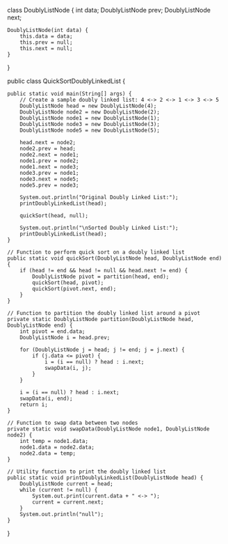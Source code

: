 class DoublyListNode {
    int data;
    DoublyListNode prev;
    DoublyListNode next;

    DoublyListNode(int data) {
        this.data = data;
        this.prev = null;
        this.next = null;
    }
}

public class QuickSortDoublyLinkedList {

    public static void main(String[] args) {
        // Create a sample doubly linked list: 4 <-> 2 <-> 1 <-> 3 <-> 5
        DoublyListNode head = new DoublyListNode(4);
        DoublyListNode node2 = new DoublyListNode(2);
        DoublyListNode node1 = new DoublyListNode(1);
        DoublyListNode node3 = new DoublyListNode(3);
        DoublyListNode node5 = new DoublyListNode(5);

        head.next = node2;
        node2.prev = head;
        node2.next = node1;
        node1.prev = node2;
        node1.next = node3;
        node3.prev = node1;
        node3.next = node5;
        node5.prev = node3;

        System.out.println("Original Doubly Linked List:");
        printDoublyLinkedList(head);

        quickSort(head, null);

        System.out.println("\nSorted Doubly Linked List:");
        printDoublyLinkedList(head);
    }

    // Function to perform quick sort on a doubly linked list
    public static void quickSort(DoublyListNode head, DoublyListNode end) {
        if (head != end && head != null && head.next != end) {
            DoublyListNode pivot = partition(head, end);
            quickSort(head, pivot);
            quickSort(pivot.next, end);
        }
    }

    // Function to partition the doubly linked list around a pivot
    private static DoublyListNode partition(DoublyListNode head, DoublyListNode end) {
        int pivot = end.data;
        DoublyListNode i = head.prev;

        for (DoublyListNode j = head; j != end; j = j.next) {
            if (j.data <= pivot) {
                i = (i == null) ? head : i.next;
                swapData(i, j);
            }
        }

        i = (i == null) ? head : i.next;
        swapData(i, end);
        return i;
    }

    // Function to swap data between two nodes
    private static void swapData(DoublyListNode node1, DoublyListNode node2) {
        int temp = node1.data;
        node1.data = node2.data;
        node2.data = temp;
    }

    // Utility function to print the doubly linked list
    public static void printDoublyLinkedList(DoublyListNode head) {
        DoublyListNode current = head;
        while (current != null) {
            System.out.print(current.data + " <-> ");
            current = current.next;
        }
        System.out.println("null");
    }
}
